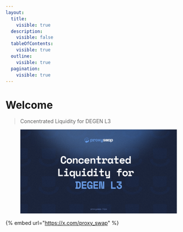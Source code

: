 ```yaml
---
layout:
  title:
    visible: true
  description:
    visible: false
  tableOfContents:
    visible: true
  outline:
    visible: true
  pagination:
    visible: true
---
```


# Welcome

> Concentrated Liquidity for DEGEN L3

<figure><img src=".gitbook/assets/github-banner.png" alt=""><figcaption></figcaption></figure>

{% embed url="https://x.com/proxy_swap" %}
